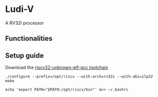 # Ludi-V
A RV32I processor

## Functionalities


## Setup guide
Download the [riscv32-unknown-elf-gcc toolchain](https://github.com/riscv-collab/riscv-gnu-toolchain)
```
./configure --prefix=/opt/riscv --with-arch=rv32i --with-abi=ilp32
make

echo 'export PATH="$PATH:/opt/riscv/bin"' &>> ~/.bashrc
```
